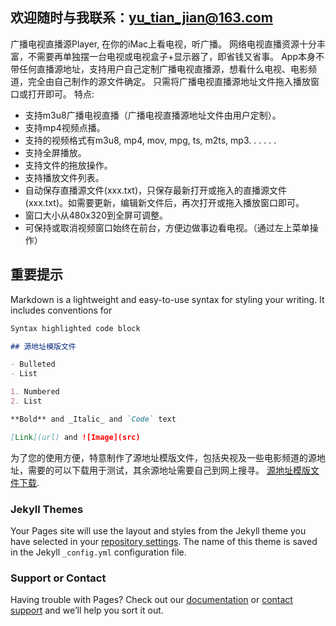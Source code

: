 ## 欢迎随时与我联系：yu_tian_jian@163.com

广播电视直播源Player, 在你的iMac上看电视，听广播。
网络电视直播资源十分丰富，不需要再单独摆一台电视或电视盒子+显示器了，即省钱又省事。
App本身不带任何直播源地址，支持用户自己定制广播电视直播源，想看什么电视、电影频道，完全由自己制作的源文件确定。
只需将广播电视直播源地址文件拖入播放窗口或打开即可。
特点:
- 支持m3u8广播电视直播（广播电视直播源地址文件由用户定制）。
- 支持mp4视频点播。
- 支持的视频格式有m3u8, mp4, mov, mpg, ts, m2ts, mp3. . . . . .
- 支持全屏播放。
- 支持文件的拖放操作。
- 支持播放文件列表。
- 自动保存直播源文件(xxx.txt)，只保存最新打开或拖入的直播源文件(xxx.txt)。如需要更新，编辑新文件后，再次打开或拖入播放窗口即可。
- 窗口大小从480x320到全屏可调整。
- 可保持或取消视频窗口始终在前台，方便边做事边看电视。（通过左上菜单操作）

## 重要提示

Markdown is a lightweight and easy-to-use syntax for styling your writing. It includes conventions for

```markdown
Syntax highlighted code block

## 源地址模版文件

- Bulleted
- List

1. Numbered
2. List

**Bold** and _Italic_ and `Code` text

[Link](url) and ![Image](src)
```
为了您的使用方便，特意制作了源地址模版文件，包括央视及一些电影频道的源地址，需要的可以下载用于测试，其余源地址需要自己到网上搜寻。
[源地址模版文件下载](https://guides.github.com/features/mastering-markdown/).

### Jekyll Themes

Your Pages site will use the layout and styles from the Jekyll theme you have selected in your [repository settings](https://github.com/TVPlayerSupport/TVPlayerSupport/settings). The name of this theme is saved in the Jekyll `_config.yml` configuration file.

### Support or Contact

Having trouble with Pages? Check out our [documentation](https://help.github.com/categories/github-pages-basics/) or [contact support](https://github.com/contact) and we’ll help you sort it out.
